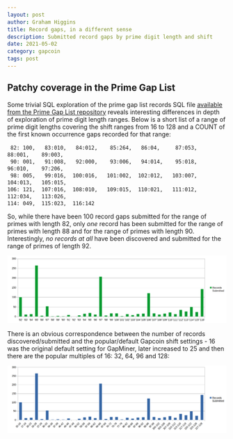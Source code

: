 ```yaml
---
layout: post
author: Graham Higgins
title: Record gaps, in a different sense
description: Submitted record gaps by prime digit length and shift 
date: 2021-05-02
category: gapcoin
tags: post
---
```



## Patchy coverage in the Prime Gap List

Some trivial SQL exploration of the prime gap list records SQL file [available from the Prime Gap List repository](https://github.com/primegap-list-project/prime-gap-list/blob/master/allgaps.sql) reveals interesting differences in depth of exploration of prime digit length ranges. Below is a short list of a range of prime digit lengths covering the shift ranges from 16 to 128 and a COUNT of the first known occurrence gaps recorded for that range:

```nohighlight
 82: 100,   83:010,   84:012,    85:264,   86:04,     87:053,    88:001,    89:003, 
 90: 001,   91:008,   92:000,    93:006,   94:014,    95:018,    96:010,    97:206, 
 98: 005,   99:016,  100:016,   101:002,  102:012,   103:007,   104:013,   105:015,
106: 121,  107:016,  108:010,   109:015,  110:021,   111:012,   112:034,   113:026,
114: 049,  115:023,  116:142
```

So, while there have been 100 record gaps submitted for the range of primes with length 82, only *one* record has been submitted for the range of primes with length 88 and for the range of primes with length 90. Interestingly, *no records at all* have been discovered and submitted for the range of primes of length 92.

![Submitted records by prime digit length](/img/submitted_records_by_primedigitlength.png)


There is an obvious correspondence between the number of records discovered/submitted and the popular/default Gapcoin shift settings - 16 was the original default setting for GapMiner, later increased to 25 and then there are the popular multiples of 16: 32, 64, 96 and 128:

![Submitted records by shift](/img/submitted_records_by_shift.png)


